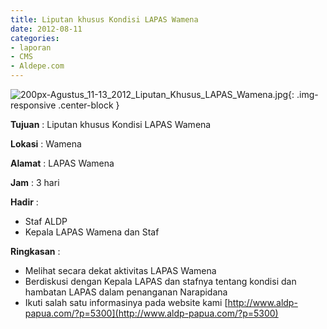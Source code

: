 ```yaml
---
title: Liputan khusus Kondisi LAPAS Wamena
date: 2012-08-11
categories:
- laporan
- CMS
- Aldepe.com
---
```


![200px-Agustus_11-13_2012_Liputan_Khusus_LAPAS_Wamena.jpg](/uploads/200px-Agustus_11-13_2012_Liputan_Khusus_LAPAS_Wamena.jpg){: .img-responsive .center-block }

**Tujuan** : Liputan khusus Kondisi LAPAS Wamena

**Lokasi** : Wamena

**Alamat** : LAPAS Wamena

**Jam** : 3 hari

**Hadir** : 
* Staf ALDP
* Kepala LAPAS Wamena dan Staf

**Ringkasan** : 
* Melihat secara dekat aktivitas LAPAS Wamena
* Berdiskusi dengan Kepala LAPAS dan stafnya tentang kondisi dan hambatan LAPAS dalam penanganan Narapidana
* Ikuti salah satu informasinya pada website kami [http://www.aldp-papua.com/?p=5300](http://www.aldp-papua.com/?p=5300)
